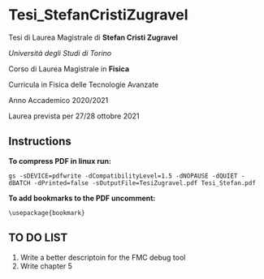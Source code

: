 # Tesi_StefanCristiZugravel

Tesi di Laurea Magistrale di **Stefan Cristi Zugravel**

*Università degli Studi di Torino*

Corso di Laurea Magistrale in **Fisica**

Curricula in Fisica delle Tecnologie Avanzate

Anno Accademico 2020/2021

Laurea prevista per 27/28 ottobre 2021

## Instructions

**To compress PDF in linux run:**

```
gs -sDEVICE=pdfwrite -dCompatibilityLevel=1.5 -dNOPAUSE -dQUIET -dBATCH -dPrinted=false -sOutputFile=TesiZugravel.pdf Tesi_Stefan.pdf
```

**To add bookmarks to the PDF uncomment:**

```
\usepackage{bookmark}
```

## TO DO LIST
1. Write a better descriptoin for the FMC debug tool
2. Write chapter 5